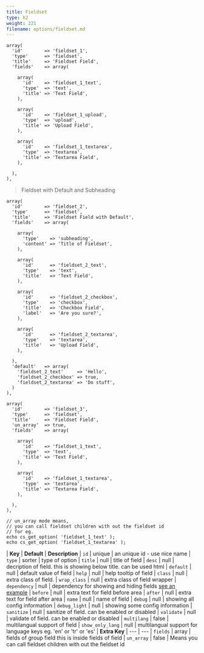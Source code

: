 ```yaml
---
title: Fieldset
type: h2
weight: 221
filename: options/fieldset.md
---
```


```php?start_inline=1
array(
  'id'        => 'fieldset_1',
  'type'      => 'fieldset',
  'title'     => 'Fieldset Field',
  'fields'    => array(

    array(
      'id'    => 'fieldset_1_text',
      'type'  => 'text',
      'title' => 'Text Field',
    ),

    array(
      'id'    => 'fieldset_1_upload',
      'type'  => 'upload',
      'title' => 'Upload Field',
    ),

    array(
      'id'    => 'fieldset_1_textarea',
      'type'  => 'textarea',
      'title' => 'Textarea Field',
    ),

  ),
),
```

> Fieldset with Default and Subheading

```php?start_inline=1
array(
  'id'        => 'fieldset_2',
  'type'      => 'fieldset',
  'title'     => 'Fieldset Field with Default',
  'fields'    => array(

    array(
      'type'    => 'subheading',
      'content' => 'Title of Fieldset',
    ),

    array(
      'id'      => 'fieldset_2_text',
      'type'    => 'text',
      'title'   => 'Text Field',
    ),

    array(
      'id'      => 'fieldset_2_checkbox',
      'type'    => 'checkbox',
      'title'   => 'Checkbox Field',
      'label'   => 'Are you sure?',
    ),

    array(
      'id'      => 'fieldset_2_textarea',
      'type'    => 'textarea',
      'title'   => 'Upload Field',
    ),

  ),
  'default'   => array(
    'fieldset_2_text'     => 'Hello',
    'fieldset_2_checkbox' => true,
    'fieldset_2_textarea' => 'Do stuff',
  )
),
```

```php?start_inline=1
array(
  'id'        => 'fieldset_3',
  'type'      => 'fieldset',
  'title'     => 'Fieldset Field',
  'un_array'  => true,
  'fields'    => array(

    array(
      'id'    => 'fieldset_1_text',
      'type'  => 'text',
      'title' => 'Text Field',
    ),

    array(
      'id'    => 'fieldset_1_textarea',
      'type'  => 'textarea',
      'title' => 'Textarea Field',
    ),

  ),
),

// un_array mode means,
// you can call fieldset children with out the fieldset id
// for eg.
echo cs_get_option( 'fieldset_1_text' );
echo cs_get_option( 'fieldset_1_textarea' );
```

| **Key**          | **Default** | **Description**
| `id`             | unique      | an unique id - use nice name
| `type`           | sorter      | type of option
| `title`          | null        | title of field
| `desc`           | null        | decription of field. this is showing below title. can be used html
| `default`        | null        | default value of field
| `help`           | null        | help tooltip of field
| `class`          | null        | extra class of field.
| `wrap_class`     | null        | extra class of field wrapper
| `dependency`     | null        | dependency for showing and hiding fields [see an example](#how-to-use-dependency)
| `before`         | null        | extra text for field before area
| `after`          | null        | extra text for field after area
| `name`           | null        | name of field
| `debug`          | null        | showing all config information
| `debug_light`    | null        | showing some config information
| `sanitize`       | null        | sanitize of field. can be enabled or disabled
| `validate`       | null        | validate of field. can be enabled or disabled
| `multilang`      | false       | multilangual support of field
| `show_only_lang` | null        | multilangual support for language keys eg. 'en' or 'tr' or 'es'
| **Extra Key**    | ---         | ---
| `fields`         | array       | fields of group field this is inside fields of field
| `un_array`       | false       | Means you can call fieldset children with out the fieldset id
